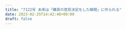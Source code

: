 ```yaml
---
title: "7122号 未来は「購買の意思決定をした瞬間」に作られる"
date: 2023-02-25T14:42:48+09:00
draft: false
---
```


```
```

```
```
